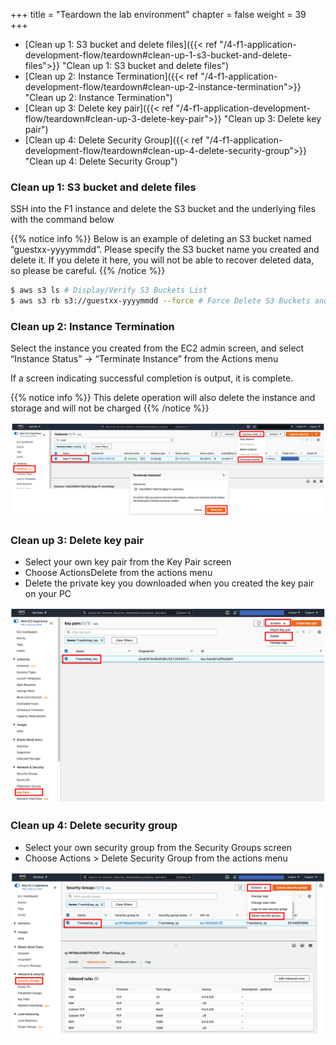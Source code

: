 +++
title = "Teardown the lab environment"
chapter = false
weight = 39
+++

- [Clean up 1: S3 bucket and delete files]({{< ref "/4-f1-application-development-flow/teardown#clean-up-1-s3-bucket-and-delete-files">}} "Clean up 1: S3 bucket and delete files")
- [Clean up 2: Instance Termination]({{< ref "/4-f1-application-development-flow/teardown#clean-up-2-instance-termination">}} "Clean up 2: Instance Termination")
- [Clean up 3: Delete key pair]({{< ref "/4-f1-application-development-flow/teardown#clean-up-3-delete-key-pair">}} "Clean up 3: Delete key pair")
- [Clean up 4: Delete Security Group]({{< ref "/4-f1-application-development-flow/teardown#clean-up-4-delete-security-group">}} "Clean up 4: Delete Security Group")

### Clean up 1: S3 bucket and delete files
SSH into the F1 instance and delete the S3 bucket and the underlying files with the command below

{{% notice info %}}
Below is an example of deleting an S3 bucket named “guestxx-yyyymmdd”. Please specify the S3 bucket name you created and delete it. If you delete it here, you will not be able to recover deleted data, so please be careful.
{{% /notice %}}

```bash
$ aws s3 ls # Display/Verify S3 Buckets List
$ aws s3 rb s3://guestxx-yyyymmdd --force # Force Delete S3 Buckets and Underlying Files
```

### Clean up 2: Instance Termination
Select the instance you created from the EC2 admin screen, and select “Instance Status” → “Terminate Instance” from the Actions menu

If a screen indicating successful completion is output, it is complete.

{{% notice info %}}
This delete operation will also delete the instance and storage and will not be charged
{{% /notice %}}

![web-console](./images/webconsole-terminate-instance.png)

### Clean up 3: Delete key pair
- Select your own key pair from the Key Pair screen
- Choose ActionsDelete from the actions menu
- Delete the private key you downloaded when you created the key pair on your PC

![web-console](./images/webconsole-delete-keypair.png)

### Clean up 4: Delete security group
- Select your own security group from the Security Groups screen 
- Choose Actions > Delete Security Group from the actions menu

![web-console](./images/webconsole-delete-sg.png)

